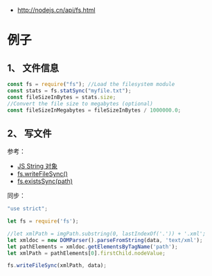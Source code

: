 * http://nodejs.cn/api/fs.html

# 例子
## 1、 文件信息
```js
const fs = require("fs"); //Load the filesystem module
const stats = fs.statSync("myfile.txt");
const fileSizeInBytes = stats.size;
//Convert the file size to megabytes (optional)
const fileSizeInMegabytes = fileSizeInBytes / 1000000.0;
```

## 2、 写文件
参考：  
* [JS String 对象](https://www.w3school.com.cn/jsref/jsref_obj_string.asp)  
* [fs.writeFileSync()](http://nodejs.cn/api/fs.html#fs_fs_writefilesync_file_data_options)
* [fs.existsSync(path)](http://nodejs.cn/api/fs.html#fs_fs_existssync_path)

同步：  
```js
"use strict";

let fs = require('fs');

//let xmlPath = imgPath.substring(0, lastIndexOf('.')) + '.xml';
let xmldoc = new DOMParser().parseFromString(data, 'text/xml');
let pathElements = xmldoc.getElementsByTagName('path');
let xmlPath = pathElements[0].firstChild.nodeValue;

fs.writeFileSync(xmlPath, data);
```
